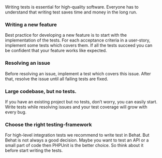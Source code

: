Writing tests is essential for high-quality software. Everyone has to understand that writing test saves time and money in the long run.


### Writing a new feature

Best practice for developing a new feature is to start with the implementation of the tests. For each acceptance criteria in a user-story, implement some tests which covers them. If all the tests succeed you can be confident that your feature works like expected.


### Resolving an issue

Before resolving an issue, implement a test which covers this issue. After that, resolve the issue until all failing tests are fixed.


### Large codebase, but no tests.

If you have an existing project but no tests, don’t worry, you can easily start. Write tests while resolving issues and your test coverage will grow with every bug.


### Choose the right testing-framework

For high-level integration tests we recommend to write test in Behat. But Behat is not always a good decision. Maybe you want to test an API or a small part of code then PHPUnit is the better choice. So think about it before start writing the tests.
